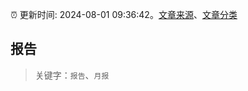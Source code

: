 :alarm_clock: 更新时间: 2024-08-01 09:36:42。[文章来源](/README.md)、[文章分类](/TAGS.md)

## 报告


> 关键字：`报告`、`月报`




